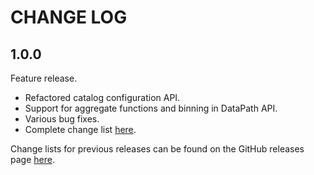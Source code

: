 # CHANGE LOG

## 1.0.0
Feature release. 
* Refactored catalog configuration API.
* Support for aggregate functions and binning in DataPath API.
* Various bug fixes.
* Complete change list [here](https://github.com/informatics-isi-edu/deriva-py/compare/v0.9.0...v1.0.0). 

Change lists for previous releases can be found on the GitHub releases 
page [here](https://github.com/informatics-isi-edu/deriva-py/releases).